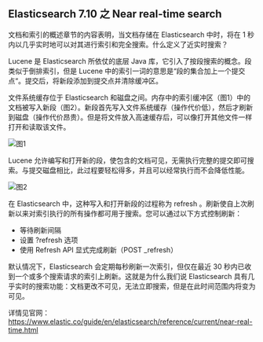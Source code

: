 ## Elasticsearch 7.10 之 Near real-time search

文档和索引的概述章节的内容表明，当文档存储在 Elasticsearch 中时，将在 1 秒内以几乎实时地可以对其进行索引和完全搜索。什么定义了近实时搜索？

Lucene 是 Elasticsearch 所依仗的底层 Java 库，它引入了按段搜索的概念。段类似于倒排索引，但是 Lucene 中的索引一词的意思是“段的集合加上一个提交点“。提交后，将新段添加到提交点并清除缓冲区。

文件系统缓存位于 Elasticsearch 和磁盘之间。内存中的索引缓冲区（图1）中的文档被写入新段（图2）。新段首先写入文件系统缓存（操作代价低），然后才刷新到磁盘（操作代价昂贵）。但是将文件放入高速缓存后，可以像打开其他文件一样打开和读取该文件。


![图1](https://www.elastic.co/guide/en/elasticsearch/reference/current/images/lucene-in-memory-buffer.png)


Lucene 允许编写和打开新的段，使包含的文档可见，无需执行完整的提交即可搜索。与提交磁盘相比，此过程要轻松得多，并且可以经常执行而不会降低性能。


![图2](https://www.elastic.co/guide/en/elasticsearch/reference/current/images/lucene-written-not-committed.png)


在 Elasticsearch 中，这种写入和打开新段的过程称为 refresh 。刷新使自上次刷新以来对索引执行的所有操作都可用于搜索。您可以通过以下方式控制刷新：

* 等待刷新间隔
* 设置 ?refresh 选项
* 使用 Refresh API 显式完成刷新（POST _refresh）

默认情况下，Elasticsearch 会定期每秒刷新一次索引，但仅在最近 30 秒内已收到一个或多个搜索请求的索引上刷新。这就是为什么我们说 Elasticsearch 具有几乎实时的搜索功能：文档更改不可见，无法立即搜索，但是在此时间范围内将变为可见。

详情见官网：https://www.elastic.co/guide/en/elasticsearch/reference/current/near-real-time.html

